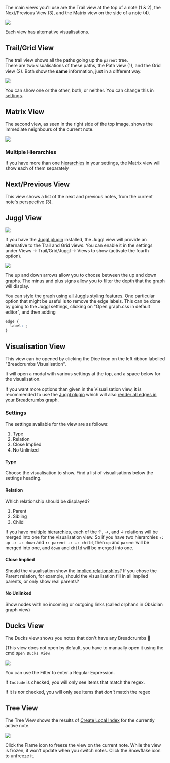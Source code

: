 The main views you'll use are the Trail view at the top of a note (1 & 2), the Next/Previous View (3), and the Matrix view on the side of a note (4).

![](https://i.imgur.com/CbBBPVk.png)

Each view has alternative visualisations.

## Trail/Grid View

The trail view shows all the paths going up the `parent` tree.  
There are two visualisations of these paths, the Path view (1), and the Grid view (2). Both show the **same** information, just in a different way.

![](https://i.imgur.com/FbMLEys.png)

You can show one or the other, both, or neither. You can change this in [settings](../Settings.md).

## Matrix View

The second view, as seen in the right side of the top image, shows the immediate neighbours of the current note.

![](https://i.imgur.com/5GGJDeK.png)

### Multiple Hierarchies

If you have more than one [hierarchies](Hierarchies.md) in your settings, the Matrix view will show each of them separately

## Next/Previous View

This view shows a list of the next and previous notes, from the current note's perspective (3).

## Juggl View

![](https://i.imgur.com/roOYVhl.png)

If you have the [Juggl plugin](https://github.com/HEmile/juggl) installed, the Juggl view will provide an alternative to the Trail and Grid views. You can enable it in the settings under Views -> Trail/Grid/Juggl -> Views to show (activate the fourth option).

![](https://i.imgur.com/0Imhrgu.png)

The up and down arrows allow you to choose between the up and down graphs. The minus and plus signs allow you to filter the depth that the graph will display.

You can style the graph using [all Juggls styling features](https://juggl.io/Features/Styling/Styling).
One particular option that might be useful is to remove the edge labels. This can be done by going to the Juggl settings, clicking on "Open graph.css in default editor", and then adding

```css
edge {
  label: ;
}
```

## Visualisation View

This view can be opened by clicking the Dice icon on the left ribbon labelled "Breadcrumbs Visualisation".

It will open a modal with various settings at the top, and a space below for the visualisation.

If you want more options than given in the Visualisation view, it is recommended to use the [Juggl plugin](https://juggl.io/Juggl) which will also [render all edges in your Breadcrumbs graph](https://juggl.io/Features/Breadcrumbs+integration).

### Settings

The settings available for the view are as follows:

1. Type
2. Relation
3. Close Implied
4. No Unlinked

#### Type

Choose the visualisation to show. Find a list of visualisations below the settings heading.

#### Relation

Which relationship should be displayed?

1. Parent
2. Sibling
3. Child

If you have multiple [hierarchies](Hierarchies.md), each of the ↑, →, and ↓ relations will be merged into one for the visualisation view.
So if you have two hierarchies `↑: up →: ↓: down` and `↑: parent →: ↓: child`, then `up` and `parent` will be merged into one, and `down` and `child` will be merged into one.

#### Close Implied

Should the visualisation show the [implied relationships](Relationships.md)?
If you chose the Parent relation, for example, should the visualisation fill in all implied parents, or only show real parents?

#### No Unlinked

Show nodes with no incoming or outgoing links (called orphans in Obsidian graph view)

## Ducks View

The Ducks view shows you notes that don't have any Breadcrumbs 🦆

(This view does not open by default, you have to manually open it using the cmd `Open Ducks View`

![](https://i.imgur.com/j1xrnDA.png)

You can use the Filter to enter a Regular Expression.

If `Include` is checked, you will only see items that match the regex.

If it is _not_ checked, you will only see items that _don't_ match the regex

## Tree View

The Tree View shows the results of [Create Local Index](/docs/Commands/Create-Index#local-index) for the currently active note.

![](https://imgur.com/ZEJyEQ4.png)

Click the Flame icon to freeze the view on the current note. While the view is frozen, it won't update when you switch notes. Click the Snowflake icon to unfreeze it.
